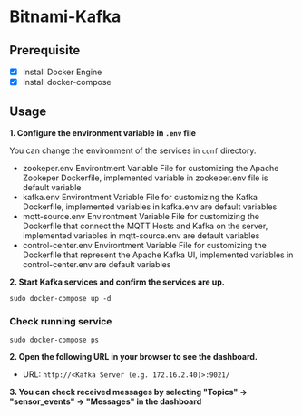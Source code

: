 # Bitnami-Kafka


## Prerequisite

- [x] Install Docker Engine
- [x] Install docker-compose

## Usage

**1. Configure the environment variable in `.env` file**

You can change the environment of the services in `conf` directory.
- zookeper.env
    Environtment Variable File for customizing the Apache Zookeper   Dockerfile, implemented variable in zookeper.env file is default variable
- kafka.env
    Environtment Variable File for customizing the Kafka Dockerfile, implemented variables in kafka.env are default variables
- mqtt-source.env
    Environtment Variable File for customizing the Dockerfile that connect the MQTT Hosts and Kafka on the server, implemented variables in mqtt-source.env are default variables
- control-center.env
    Environtment Variable File for customizing the Dockerfile that represent the Apache Kafka UI, implemented variables in control-center.env are default variables
    
**2. Start Kafka services and confirm the services are up.**

```
sudo docker-compose up -d
```
### Check running service
```
sudo docker-compose ps
```

**2. Open the following URL in your browser to see the dashboard.**

- URL: `http://<Kafka Server (e.g. 172.16.2.40)>:9021/`

**3. You can check received messages by selecting "Topics" -> "sensor_events" -> "Messages" in the dashboard**
